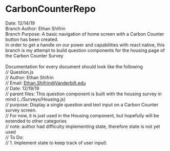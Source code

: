 # CarbonCounterRepo

Date: 12/14/19\
Branch Author: Ethan Shifrin\
Branch Purpose: A basic navigation of home screen with a Carbon Counter button has been created.\
In order to get a handle on our power and capabilities with react native, this branch is my attempt to build question components for the housing page of the Carbon Counter Survey\
\
Documentation for every document should look like the following\
// Question.js\
// Author: Ethan Shifrin\
// Email: Ethan.Shifrin@Vanderbilt.edu\
// Date: 12/19/19\
// parent files: This question component is built with the housing survey in mind (../Surveys/Housing.js)\
// purpose: Display a single question and text input on a Carbon Counter survey screen.\
//          For now, it is just used in the Housing component, but hopefully will be extended to other categories\
//          note: author had difficulty implementing state, therefore state is not yet used\
// To Do:\
//    1. Implement state to keep track of user input\